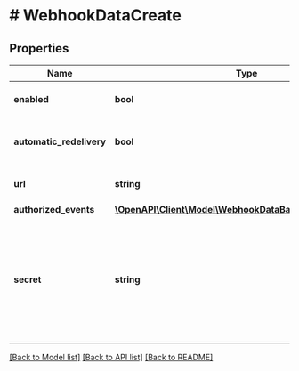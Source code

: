 # # WebhookDataCreate

## Properties

Name | Type | Description | Notes
------------ | ------------- | ------------- | -------------
**enabled** | **bool** | Whether this webhook is enabled or not | [optional] [default to true]
**automatic_redelivery** | **bool** | If true, BTCPay Server will retry to redeliver any failed delivery after 10 seconds, 1 minutes and up to 6 times after 10 minutes. | [optional] [default to true]
**url** | **string** | The endpoint where BTCPay Server will make the POST request with the webhook body | [optional]
**authorized_events** | [**\OpenAPI\Client\Model\WebhookDataBaseAuthorizedEvents**](WebhookDataBaseAuthorizedEvents.md) |  | [optional]
**secret** | **string** | Must be used by the callback receiver to ensure the delivery comes from BTCPay Server. BTCPay Server includes the &#x60;BTCPay-Sig&#x60; HTTP header, whose format is &#x60;sha256&#x3D;HMAC256(UTF8(webhook&#39;s secret), body)&#x60;. The pattern to authenticate the webhook is similar to [how to secure webhooks in Github](https://docs.github.com/webhooks/securing/). If left out, null, or empty, the secret will be auto-generated. | [optional]

[[Back to Model list]](../../README.md#models) [[Back to API list]](../../README.md#endpoints) [[Back to README]](../../README.md)
